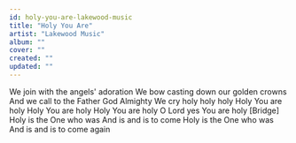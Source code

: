 ```yaml
---
id: holy-you-are-lakewood-music
title: "Holy You Are"
artist: "Lakewood Music"
album: ""
cover: ""
created: ""
updated: ""
---
```


We join with the angels' adoration
We bow casting down our golden crowns
And we call to the Father God Almighty
We cry holy holy holy
Holy You are holy
Holy You are holy
Holy You are holy
O Lord yes You are holy
[Bridge]
Holy is the One who was
And is and is to come
Holy is the One who was
And is and is to come again
